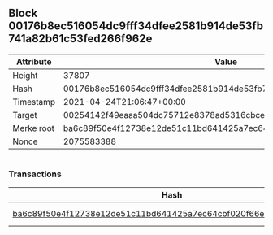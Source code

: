 ## Block 00176b8ec516054dc9fff34dfee2581b914de53fb741a82b61c53fed266f962e

Attribute | Value
--- | ---
Height | 37807
Hash | 00176b8ec516054dc9fff34dfee2581b914de53fb741a82b61c53fed266f962e
Timestamp | 2021-04-24T21:06:47+00:00
Target | 00254142f49eaaa504dc75712e8378ad5316cbcead634704b3734b6271167cc4
Merke root | ba6c89f50e4f12738e12de51c11bd641425a7ec64cbf020f66ee4461d58384c8
Nonce | 2075583388

```

```

### Transactions

Hash | Amount
--- | ---
[ba6c89f50e4f12738e12de51c11bd641425a7ec64cbf020f66ee4461d58384c8](ba6c89f50e4f12738e12de51c11bd641425a7ec64cbf020f66ee4461d58384c8.md) | 10.00000000 SKEPTI 

